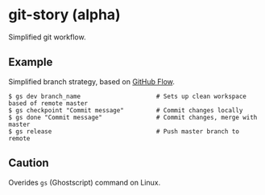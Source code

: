 # git-story (alpha)


Simplified git workflow.

## Example
Simplified branch strategy, based on [GitHub Flow](http://scottchacon.com/2011/08/31/github-flow.html).

    $ gs dev branch_name                     # Sets up clean workspace based of remote master
    $ gs checkpoint "Commit message"         # Commit changes locally
    $ gs done "Commit message"               # Commit changes, merge with master
    $ gs release                             # Push master branch to remote

## Caution
Overides ```gs``` (Ghostscript) command on Linux.